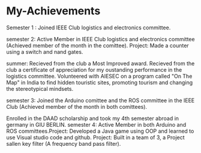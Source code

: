 # My-Achievements

Semester 1 : Joined IEEE Club logistics and electronics committee.

semester 2: Active Member in IEEE Club logistics and electronics committee (Achieved member of the month in the comittee). Project: Made a counter using a switch and nand gates.

summer: Recieved from the club a Most Improved award. Recieved from the club a certificate of appreciation for my oustanding performance in the logistics committee.
Volunteered with AIESEC on a program called "On The Map" in India to find hidden touristic sites, promoting tourism and changing the stereotypical mindsets.

semester 3: Joined the Arduino comittee and the ROS committee in the IEEE Club (Achieved member of the month in both comittees).

Enrolled in the DAAD scholarship and took my 4th semester abroad in germany in GIU BERLIN.
semester 4: Active Member in both Arduino and ROS committees.Project: Developed a Java game using OOP and learned to use Visual studio code and github. Project: Built in a team of 3, a Project sallen key filter (A frequency band pass filter).
